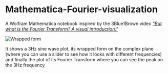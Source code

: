 # Mathematica-Fourier-visualization
A Wolfram Mathematica notebook inspired by the 3Blue1Brown video [*"But what is the Fourier Transform? A visual introduction."*](https://www.youtube.com/watch?v=spUNpyF58BY)


![Wrapped form](https://i.imgur.com/9fxKL0h.png)


It shows a 3Hz sine wave plot, its wrapped form on the complex plane (where you can use a slider to see how it looks with different frequencies) and finally the plot of its Fourier Transform where you can see the peak on the 3Hz frequency